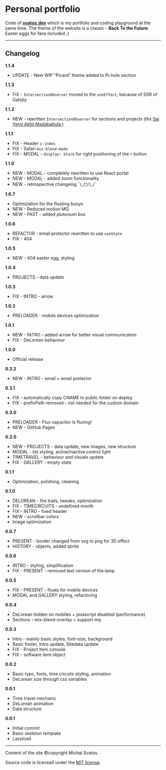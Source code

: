 # Personal portfolio
Code of **[svatos.dev](https://svatos.dev)** which is my portfolio and coding playground at the same time. The theme of the website is a classic - **Back To the Future**. Easter eggs for fans included ;)
***
## Changelog
**1.1.4**
- UPDATE - New WIP "Picard" theme added to Pi-hole section

**1.1.3**
- FIX - `IntersectionObserver` moved to the `useEffect`, because of SSR of Gatsby

**1.1.2**
- NEW - rewritten `IntersectionObserver` for sections and projects (thx [Sai Yerni Akhil Madabattula
  ](https://saiyerniakhil.in/building-a-scrollspy-and-more-using-react-and-intersectionobserver-api))

**1.1.1**
- FIX - Header `z-index`
- FIX - Safari `mix-blend-mode`
- FIX - MODAL - `display: block` for right positioning of the `+` button

**1.1.0**
- NEW - MODAL - completely rewritten to use React portal
- NEW - MODAL - added zoom functionality
- NEW - retrospective changelog ¯\\\_(ツ)_/¯

**1.0.7**
- Optimization for the floating buoys
- NEW - Reduced motion MQ
- NEW - PAST - added plutonium box

**1.0.6**
- REFACTOR - email protector rewritten to use `useState`
- FIX - 404

**1.0.5**
- NEW - 404 easter egg, styling

**1.0.4**
- PROJECTS - data update

**1.0.3**
- FIX - INTRO - arrow

**1.0.2**
- PRELOADER - mobile devices optimization

**1.0.1**
- NEW - INTRO - added arrow for better visual communication
- FIX - DeLorean behaviour

**1.0.0**
- Official release

**0.3.2**
- NEW - INTRO - email + email protector

**0.3.1**
- FIX - automatically copy CNAME to public folder on deploy
- FIX - prefixPath removed - not needed for the custom domain

**0.3.0**
- PRELOADER - Flux capacitor is fluxing!
- NEW - GitHub Pages

**0.2.0**
- NEW - PROJECTS - data update, new images, new structure
- MODAL - list styling, active/inactive control light
- TIMETRAVEL - behaviour and visuals update
- FIX - GALLERY - empty state

**0.1.1**
- Optimization, polishing, cleaning

**0.1.0**
- DELOREAN - fire trails, tweaks, optimization
- FIX - TIMECIRCUITS - undefined month
- FIX - INTRO - fixed header
- NEW - scrollbar colors
- Image optimization

**0.0.7**
- PRESENT - border changed from svg to png for 3D effect
- HISTORY - objects, added sprite

**0.0.6**
- INTRO - styling, simplification
- FIX - PRESENT - removed test version of the lamp

**0.0.5**
- FIX - PRESENT - floats for mobile devices
- MODAL and GALLERY styling, refactoring

**0.0.4**
- DeLorean hidden on mobiles + javascript disabled (performance)
- Sections - mix-blend-overlay + support mq

**0.0.3**
- Intro - mainly basic styles, font-size, background
- Basic footer, Intro update, Sitedata update
- FIX - Project Item console
- FIX - software item object

**0.0.2**
- Basic typo, fonts, time circuits styling, animation
- DeLorean size through css variables

**0.0.1**
- Time travel mechanic
- DeLorean animation
- Data structure

**0.0.1**
- Initial commit
- Basic skeleton template
- Lazyload


***
Content of the site &copy;copyright Michal Svatos.

Source code is licensed under the [MIT license](https://opensource.org/licenses/mit-license.php).

